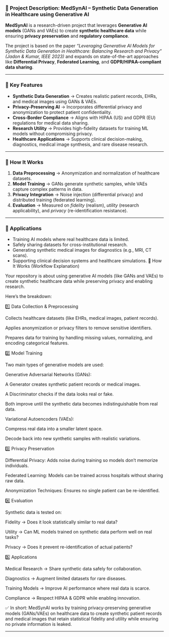 


### 📌 Project Description: **MedSynAI – Synthetic Data Generation in Healthcare using Generative AI**

**MedSynAI** is a research-driven project that leverages **Generative AI models** (GANs and VAEs) to create **synthetic healthcare data** while ensuring **privacy preservation** and **regulatory compliance**.

The project is based on the paper *“Leveraging Generative AI Models for Synthetic Data Generation in Healthcare: Balancing Research and Privacy” (Jadon & Kumar, IEEE 2023)* and expands on state-of-the-art approaches like **Differential Privacy**, **Federated Learning**, and **GDPR/HIPAA-compliant data sharing**.

---

### 🔹 Key Features

* **Synthetic Data Generation** → Creates realistic patient records, EHRs, and medical images using GANs & VAEs.
* **Privacy-Preserving AI** → Incorporates differential privacy and anonymization to protect patient confidentiality.
* **Cross-Border Compliance** → Aligns with HIPAA (US) and GDPR (EU) regulations for medical data sharing.
* **Research Utility** → Provides high-fidelity datasets for training ML models without compromising privacy.
* **Healthcare Applications** → Supports clinical decision-making, diagnostics, medical image synthesis, and rare disease research.

---

### 🔹 How It Works

1. **Data Preprocessing** → Anonymization and normalization of healthcare datasets.
2. **Model Training** → GANs generate synthetic samples, while VAEs capture complex patterns in data.
3. **Privacy Integration** → Noise injection (differential privacy) and distributed training (federated learning).
4. **Evaluation** → Measured on *fidelity* (realism), *utility* (research applicability), and *privacy* (re-identification resistance).

---

### 🔹 Applications

* Training AI models where real healthcare data is limited.
* Safely sharing datasets for cross-institutional research.
* Generating synthetic medical images for diagnostics (e.g., MRI, CT scans).
* Supporting clinical decision systems and healthcare simulations.
  🔹 How It Works (Workflow Explanation)

Your repository is about using generative AI models (like GANs and VAEs) to create synthetic healthcare data while preserving privacy and enabling research.

Here’s the breakdown:

1️⃣ Data Collection & Preprocessing

Collects healthcare datasets (like EHRs, medical images, patient records).

Applies anonymization or privacy filters to remove sensitive identifiers.

Prepares data for training by handling missing values, normalizing, and encoding categorical features.

2️⃣ Model Training

Two main types of generative models are used:

Generative Adversarial Networks (GANs):

A Generator creates synthetic patient records or medical images.

A Discriminator checks if the data looks real or fake.

Both improve until the synthetic data becomes indistinguishable from real data.

Variational Autoencoders (VAEs):

Compress real data into a smaller latent space.

Decode back into new synthetic samples with realistic variations.

3️⃣ Privacy Preservation

Differential Privacy: Adds noise during training so models don’t memorize individuals.

Federated Learning: Models can be trained across hospitals without sharing raw data.

Anonymization Techniques: Ensures no single patient can be re-identified.

4️⃣ Evaluation

Synthetic data is tested on:

Fidelity → Does it look statistically similar to real data?

Utility → Can ML models trained on synthetic data perform well on real tasks?

Privacy → Does it prevent re-identification of actual patients?

5️⃣ Applications

Medical Research → Share synthetic data safely for collaboration.

Diagnostics → Augment limited datasets for rare diseases.

Training Models → Improve AI performance where real data is scarce.

Compliance → Respect HIPAA & GDPR while enabling innovation.

✅ In short:
MedSynAI works by training privacy-preserving generative models (GANs/VAEs) on healthcare data to create synthetic patient records and medical images that retain statistical fidelity and utility while ensuring no private information is leaked.

---



